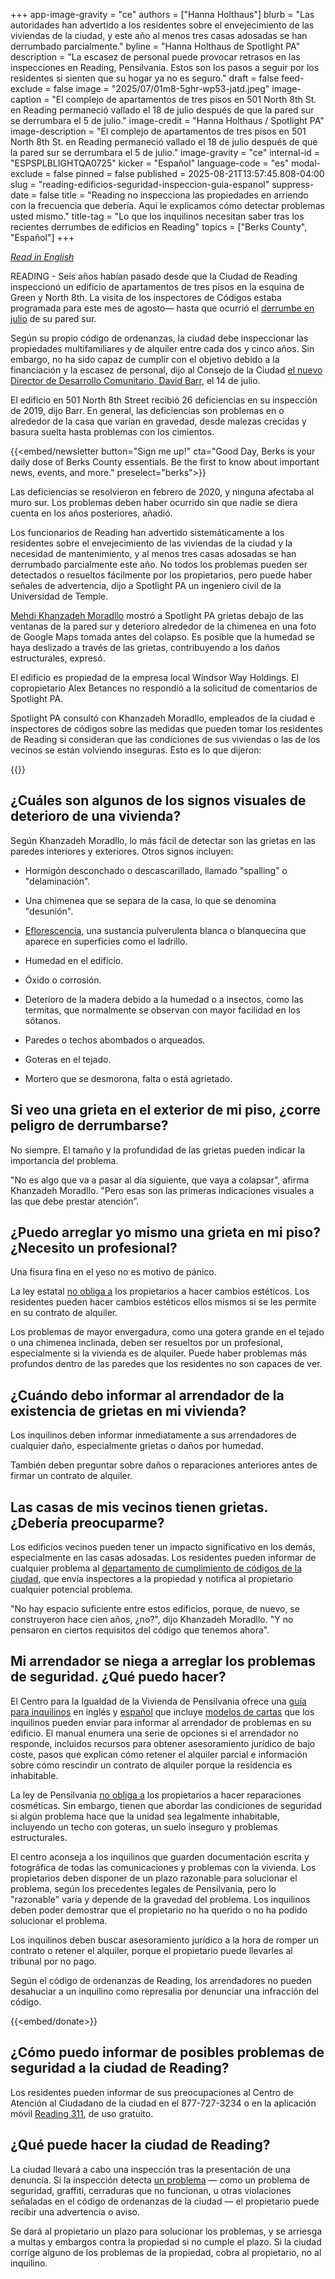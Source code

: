 +++
app-image-gravity = "ce"
authors = ["Hanna Holthaus"]
blurb = "Las autoridades han advertido a los residentes sobre el envejecimiento de las viviendas de la ciudad, y este año al menos tres casas adosadas se han derrumbado parcialmente."
byline = "Hanna Holthaus de Spotlight PA"
description = "La escasez de personal puede provocar retrasos en las inspecciones en Reading, Pensilvania. Estos son los pasos a seguir por los residentes si sienten que su hogar ya no es seguro."
draft = false
feed-exclude = false
image = "2025/07/01m8-5ghr-wp53-jatd.jpeg"
image-caption = "El complejo de apartamentos de tres pisos en 501 North 8th St. en Reading permaneció vallado el 18 de julio después de que la pared sur se derrumbara el 5 de julio."
image-credit = "Hanna Holthaus / Spotlight PA"
image-description = "El complejo de apartamentos de tres pisos en 501 North 8th St. en Reading permaneció vallado el 18 de julio después de que la pared sur se derrumbara el 5 de julio."
image-gravity = "ce"
internal-id = "ESPSPLBLIGHTQA0725"
kicker = "Español"
language-code = "es"
modal-exclude = false
pinned = false
published = 2025-08-21T13:57:45.808-04:00
slug = "reading-edificios-seguridad-inspeccion-guia-espanol"
suppress-date = false
title = "Reading no inspecciona las propiedades en arriendo con la frecuencia que debería. Aquí le explicamos cómo detectar problemas usted mismo."
title-tag = "Lo que los inquilinos necesitan saber tras los recientes derrumbes de edificios en Reading"
topics = ["Berks County", "Español"]
+++

<a href="https://www.spotlightpa.org/berks/2025/07/reading-building-collapse-safety-inspection-guide-housing/"><em>Read in English</em></a><em></em>

READING - Seis años habían pasado desde que la Ciudad de Reading inspeccionó un edificio de apartamentos de tres pisos en la esquina de Green y North 8th. La visita de los inspectores de Códigos estaba programada para este mes de agosto— hasta que ocurrió el <a href="https://www.readingeagle.com/2025/07/07/3-story-corner-building-partially-collapses-in-reading/">derrumbe en julio</a> de su pared sur.

Según su propio código de ordenanzas, la ciudad debe inspeccionar las propiedades multifamiliares y de alquiler entre cada dos y cinco años. Sin embargo, no ha sido capaz de cumplir con el objetivo debido a la financiación y la escasez de personal, dijo al Consejo de la Ciudad <a href="https://www.readingeagle.com/2025/06/30/reading-city-council-names-new-community-development-director/">el nuevo Director de Desarrollo Comunitario, David Barr</a>, el 14 de julio.

El edificio en 501 North 8th Street recibió 26 deficiencias en su inspección de 2019, dijo Barr. En general, las deficiencias son problemas en o alrededor de la casa que varían en gravedad, desde malezas crecidas y basura suelta hasta problemas con los cimientos.

{{<embed/newsletter button="Sign me up!" cta="Good Day, Berks is your daily dose of Berks County essentials. Be the first to know about important news, events, and more." preselect="berks">}}

Las deficiencias se resolvieron en febrero de 2020, y ninguna afectaba al muro sur. Los problemas deben haber ocurrido sin que nadie se diera cuenta en los años posteriores, añadió.

Los funcionarios de Reading han advertido sistemáticamente a los residentes sobre el envejecimiento de las viviendas de la ciudad y la necesidad de mantenimiento, y al menos tres casas adosadas se han derrumbado parcialmente este año. No todos los problemas pueden ser detectados o resueltos fácilmente por los propietarios, pero puede haber señales de advertencia, dijo a Spotlight PA un ingeniero civil de la Universidad de Temple.

<a href="https://engineering.temple.edu/directory/mehdi-khanzadeh-moradllo-tum93211">Mehdi Khanzadeh Moradllo</a> mostró a Spotlight PA grietas debajo de las ventanas de la pared sur y deterioro alrededor de la chimenea en una foto de Google Maps tomada antes del colapso. Es posible que la humedad se haya deslizado a través de las grietas, contribuyendo a los daños estructurales, expresó.

El edificio es propiedad de la empresa local Windsor Way Holdings. El copropietario Alex Betances no respondió a la solicitud de comentarios de Spotlight PA.

Spotlight PA consultó con Khanzadeh Moradllo, empleados de la ciudad e inspectores de códigos sobre las medidas que pueden tomar los residentes de Reading si consideran que las condiciones de sus viviendas o las de los vecinos se están volviendo inseguras. Esto es lo que dijeron:

{{<scribd src="https://www.scribd.com/embeds/893107619/content?start_page=1&amp;view_mode=scroll&amp;access_key=key-Mf4S1pn6sOzyXfFfc0kL" >}}

## ¿Cuáles son algunos de los signos visuales de deterioro de una vivienda?

Según Khanzadeh Moradllo, lo más fácil de detectar son las grietas en las paredes interiores y exteriores. Otros signos incluyen:

- Hormigón desconchado o descascarillado, llamado &#34;spalling&#34; o &#34;delaminación&#34;.

- Una chimenea que se separa de la casa, lo que se denomina &#34;desunión&#34;.

- <a href="https://www.masonryinstitute.org/pdf/612.pdf">Eflorescencia</a>, una sustancia pulverulenta blanca o blanquecina que aparece en superficies como el ladrillo.

- Humedad en el edificio.

- Óxido o corrosión.

- Deterioro de la madera debido a la humedad o a insectos, como las termitas, que normalmente se observan con mayor facilidad en los sótanos.

- Paredes o techos abombados o arqueados.

- Goteras en el tejado.

- Mortero que se desmorona, falta o está agrietado.

## Si veo una grieta en el exterior de mi piso, ¿corre peligro de derrumbarse?

No siempre. El tamaño y la profundidad de las grietas pueden indicar la importancia del problema.

&#34;No es algo que va a pasar al día siguiente, que vaya a colapsar&#34;, afirma Khanzadeh Moradllo. &#34;Pero esas son las primeras indicaciones visuales a las que debe prestar atención”.

## ¿Puedo arreglar yo mismo una grieta en mi piso? ¿Necesito un profesional?

Una fisura fina en el yeso no es motivo de pánico.

La ley estatal <a href="https://renters.equalhousing.org/repairs-security-deposit/repairs/#:~:text=The%20Warranty%20does%20not%20require,other%20cosmetic%20upgrades%20or%20improvements.">no obliga a</a> los propietarios a hacer cambios estéticos. Los residentes pueden hacer cambios estéticos ellos mismos si se les permite en su contrato de alquiler.

Los problemas de mayor envergadura, como una gotera grande en el tejado o una chimenea inclinada, deben ser resueltos por un profesional, especialmente si la vivienda es de alquiler. Puede haber problemas más profundos dentro de las paredes que los residentes no son capaces de ver.

## ¿Cuándo debo informar al arrendador de la existencia de grietas en mi vivienda?

Los inquilinos deben informar inmediatamente a sus arrendadores de cualquier daño, especialmente grietas o daños por humedad.

También deben preguntar sobre daños o reparaciones anteriores antes de firmar un contrato de alquiler.

## Las casas de mis vecinos tienen grietas. ¿Debería preocuparme?

Los edificios vecinos pueden tener un impacto significativo en los demás, especialmente en las casas adosadas. Los residentes pueden informar de cualquier problema al <a href="https://www.readingpa.gov/property-and-codes-enforcement#:~:text=Complaints%20should%20be%20recorded%20with,investigated%20by%20an%20inspector%20promptly.">departamento de cumplimiento de códigos de la ciudad</a>, que envía inspectores a la propiedad y notifica al propietario cualquier potencial problema.

&#34;No hay espacio suficiente entre estos edificios, porque, de nuevo, se construyeron hace cien años, ¿no?&#34;, dijo Khanzadeh Moradllo. &#34;Y no pensaron en ciertos requisitos del código que tenemos ahora&#34;.

## Mi arrendador se niega a arreglar los problemas de seguridad. ¿Qué puedo hacer?

El Centro para la Igualdad de la Vivienda de Pensilvania ofrece una <a href="https://www.equalhousing.org/resources/know-your-rights-as-a-renter-in-pennsylvania-73-85-pages/">guía para inquilinos</a> en inglés y <a href="https://www.equalhousing.org/wp-content/uploads/2024/05/Conozca-sus-Derechos-Como-Inquilino-en-Pennsilvania_Spanish_2023_DIGITAL.pdf">español</a> que incluye <a href="https://renters.equalhousing.org/sample-letters/">modelos de cartas</a> que los inquilinos pueden enviar para informar al arrendador de problemas en su edificio. El manual enumera una serie de opciones si el arrendador no responde, incluidos recursos para obtener asesoramiento jurídico de bajo coste, pasos que explican cómo retener el alquiler parcial e información sobre cómo rescindir un contrato de alquiler porque la residencia es inhabitable.

La ley de Pensilvania <a href="https://renters.equalhousing.org/repairs-security-deposit/repairs/#block4">no obliga a</a> los propietarios a hacer reparaciones cosméticas. Sin embargo, tienen que abordar las condiciones de seguridad si algún problema hace que la unidad sea legalmente inhabitable, incluyendo un techo con goteras, un suelo inseguro y problemas estructurales.

El centro aconseja a los inquilinos que guarden documentación escrita y fotográfica de todas las comunicaciones y problemas con la vivienda. Los propietarios deben disponer de un plazo razonable para solucionar el problema, según los precedentes legales de Pensilvania, pero lo &#34;razonable&#34; varía y depende de la gravedad del problema. Los inquilinos deben poder demostrar que el propietario no ha querido o no ha podido solucionar el problema.

Los inquilinos deben buscar asesoramiento jurídico a la hora de romper un contrato o retener el alquiler, porque el propietario puede llevarles al tribunal por no pago.

Según el código de ordenanzas de Reading, los arrendadores no pueden desahuciar a un inquilino como represalia por denunciar una infracción del código.

{{<embed/donate>}}

## ¿Cómo puedo informar de posibles problemas de seguridad a la ciudad de Reading?

Los residentes pueden informar de sus preocupaciones al Centro de Atención al Ciudadano de la ciudad en el 877-727-3234 o en la aplicación móvil <a href="https://www.readingpa.gov/press-releases/1494-city-of-reading-introduces-reading-311-mobile-app-for-enhanced-citizen-services">Reading 311</a>, de uso gratuito.

## ¿Qué puede hacer la ciudad de Reading?

La ciudad llevará a cabo una inspección tras la presentación de una denuncia. Si la inspección detecta <a href="https://www.readingpa.gov/property-maintenance-code-summary">un problema</a> — como un problema de seguridad, graffiti, cerraduras que no funcionan, u otras violaciones señaladas en el código de ordenanzas de la ciudad — el propietario puede recibir una advertencia o aviso.

Se dará al propietario un plazo para solucionar los problemas, y se arriesga a multas y embargos contra la propiedad si no cumple el plazo. Si la ciudad corrige alguno de los problemas de la propiedad, cobra al propietario, no al inquilino.

